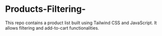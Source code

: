 # Products-Filtering-
This repo contains a product list built using Tailwind CSS and JavaScript. It allows filtering and add-to-cart functionalities.
